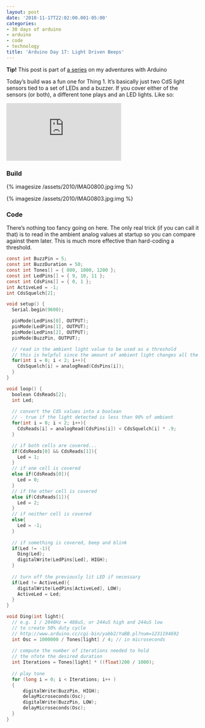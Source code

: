 ```yaml
---
layout: post
date: '2010-11-17T22:02:00.001-05:00'
categories:
- 30 days of arduino
- arduino
- code
- technology
title: 'Arduino Day 17: Light Driven Beeps'
---
```


**Tip!** This post is part of [a series](/search/label/30-days-of-arduino/) on my adventures with Arduino

Today’s build was a fun one for Thing 1. It’s basically just two CdS light sensors tied to a set of LEDs and a buzzer. If you cover either of the sensors (or both), a different tone plays and an LED lights. Like so:  

<iframe class="full-embed hd" src="https://www.youtube.com/embed/NFDGEEr8ydQ" title="Arduino Day 17: Fun with light-controlled buzzers" frameborder="0" allow="accelerometer; autoplay; clipboard-write; encrypted-media; gyroscope; picture-in-picture; web-share" allowfullscreen></iframe>

### Build

{% imagesize /assets/2010/IMAG0800.jpg:img %}

{% imagesize /assets/2010/IMAG0803.jpg:img %}

### Code

There’s nothing too fancy going on here. The only real trick (if you can call it that) is to read in the ambient analog values at startup so you can compare against them later. This is much more effective than hard-coding a threshold.

```c
const int BuzzPin = 5;
const int BuzzDuration = 50; 
const int Tones[] = { 800, 1000, 1200 };
const int LedPins[] = { 9, 10, 11 };
const int CdsPins[] = { 0, 1 };
int ActiveLed = -1;
int CdsSquelch[2];

void setup() {
  Serial.begin(9600);

  pinMode(LedPins[0], OUTPUT);    
  pinMode(LedPins[1], OUTPUT);    
  pinMode(LedPins[2], OUTPUT);    
  pinMode(BuzzPin, OUTPUT);

  // read in the ambient light value to be used as a threshold
  // this is helpful since the amount of ambient light changes all the time
  for(int i = 0; i < 2; i++){
    CdsSquelch[i] = analogRead(CdsPins[i]);
  }  
}

void loop() {
  boolean CdsReads[2];
  int Led;
  
  // convert the CdS values into a boolean
  // - true if the light detected is less than 90% of ambient
  for(int i = 0; i < 2; i++){
    CdsReads[i] = analogRead(CdsPins[i]) < CdsSquelch[i] * .9;
  }

  // if both cells are covered...
  if(CdsReads[0] && CdsReads[1]){
    Led = 1; 
  }  
  // if one cell is covered
  else if(CdsReads[0]){
    Led = 0; 
  }
  // if the other cell is covered
  else if(CdsReads[1]){
    Led = 2; 
  }
  // if neither cell is covered
  else{
    Led = -1; 
  }
  
  // if something is covered, beep and blink
  if(Led != -1){
    Ding(Led); 
    digitalWrite(LedPins[Led], HIGH);
  }
  
  // turn off the previously lit LED if necessary
  if(Led != ActiveLed){
    digitalWrite(LedPins[ActiveLed], LOW);
    ActiveLed = Led;
  }
}

void Ding(int light){
  // e.g. 1 / 2048Hz = 488uS, or 244uS high and 244uS low
  // to create 50% duty cycle
  // http://www.arduino.cc/cgi-bin/yabb2/YaBB.pl?num=1231194692
  int Osc = 1000000 / Tones[light] / 4; // in microseconds
  
  // compute the number of iterations needed to hold
  // the nfote the desired duration
  int Iterations = Tones[light] * ((float)200 / 1000);
  
  // play tone
  for (long i = 0; i < Iterations; i++ )
  {
      digitalWrite(BuzzPin, HIGH);
      delayMicroseconds(Osc);
      digitalWrite(BuzzPin, LOW);
      delayMicroseconds(Osc);
  }  
}
```
